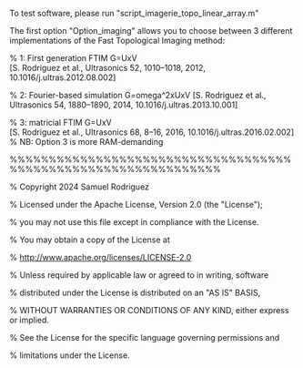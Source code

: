 To test software, please run "script_imagerie_topo_linear_array.m"

The first option "Option_imaging" allows you to choose between 3 different implementations of the Fast Topological Imaging method:

% 1: First generation FTIM     G=UxV         
[S. Rodriguez et al., Ultrasonics 52, 1010–1018, 2012, 10.1016/j.ultras.2012.08.002]

% 2: Fourier-based simulation  G=omega^2xUxV 
[S. Rodriguez et al., Ultrasonics 54, 1880–1890, 2014, 10.1016/j.ultras.2013.10.001]

% 3: matricial FTIM            G=UxV         
[S. Rodriguez et al., Ultrasonics 68, 8–16, 2016, 10.1016/j.ultras.2016.02.002]
% NB: Option 3 is more RAM-demanding



%%%%%%%%%%%%%%%%%%%%%%%%%%%%%%%%%%%%%%%%%%%%%%%%%%%%%%%%%%%%%%%

%   Copyright 2024 Samuel Rodriguez

%    Licensed under the Apache License, Version 2.0 (the "License");

%    you may not use this file except in compliance with the License.

%    You may obtain a copy of the License at

%        http://www.apache.org/licenses/LICENSE-2.0

%    Unless required by applicable law or agreed to in writing, software

%    distributed under the License is distributed on an "AS IS" BASIS,

%    WITHOUT WARRANTIES OR CONDITIONS OF ANY KIND, either express or implied.

%    See the License for the specific language governing permissions and

%    limitations under the License.


